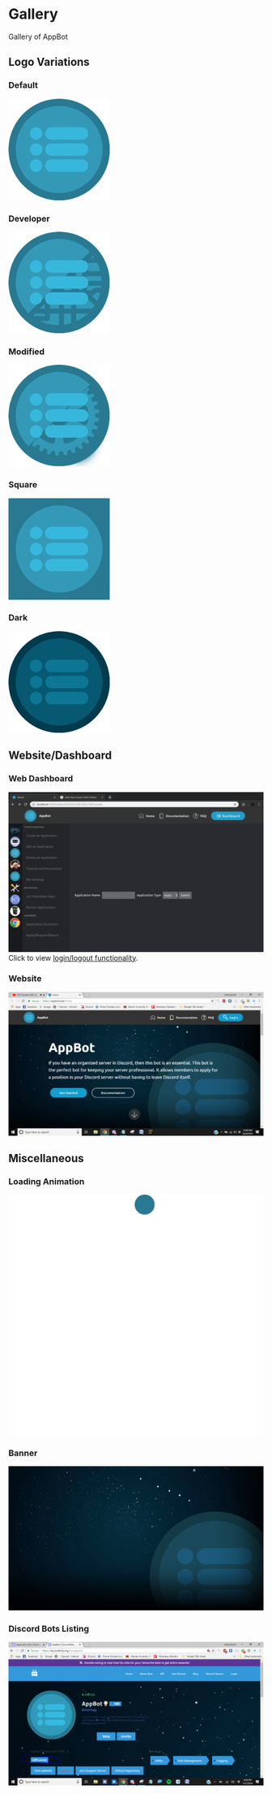 # Gallery

Gallery of AppBot
## Logo Variations
### Default
<img src="https://github.com/Joshuliu/AppBot/blob/221c39da3288b586a7958556e5badd5731f10b81/Media/logos/AppBotCircle.png" alt="AppBotCircle" width="200"/>

### Developer
<img src="https://github.com/Joshuliu/AppBot/blob/221c39da3288b586a7958556e5badd5731f10b81/Media/logos/AppBotCircleDev.png" alt="AppBotCircleDev" width="200"/>

### Modified
<img src="https://github.com/Joshuliu/AppBot/blob/221c39da3288b586a7958556e5badd5731f10b81/Media/logos/AppBotCircleMod.png" alt="AppBotCircleMod" width="200"/>

### Square
<img src="https://github.com/Joshuliu/AppBot/blob/221c39da3288b586a7958556e5badd5731f10b81/Media/logos/AppBotNotCircle.png" alt="AppBotNotCircle" width="200"/>

### Dark
<img src="https://github.com/Joshuliu/AppBot/blob/221c39da3288b586a7958556e5badd5731f10b81/Media/logos/DarkAppBot.png" alt="DarkAppBot" width="200"/>

## Website/Dashboard

### Web Dashboard
[![web-dash-login-logout](https://github.com/Joshuliu/AppBot/blob/221c39da3288b586a7958556e5badd5731f10b81/Media/web%20dashboard.png)](https://youtu.be/fiV9YUQwILQ)
Click to view [login/logout functionality](https://www.youtube.com/watch?v=fiV9YUQwILQ).

### Website
![unknown.png](https://github.com/Joshuliu/AppBot/blob/221c39da3288b586a7958556e5badd5731f10b81/Media/unknown.png)

## Miscellaneous

### Loading Animation
![appbot-loading.gif](https://github.com/Joshuliu/AppBot/blob/221c39da3288b586a7958556e5badd5731f10b81/Media/appbot-loading.gif)

### Banner
![banner.png](https://github.com/Joshuliu/AppBot/blob/221c39da3288b586a7958556e5badd5731f10b81/Media/banner.png)

### Discord Bots Listing
![discordbots-listing.png](https://github.com/Joshuliu/AppBot/blob/221c39da3288b586a7958556e5badd5731f10b81/Media/discordbots-listing.png)

